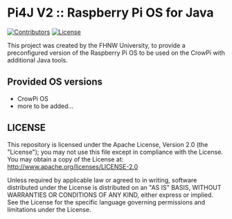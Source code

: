 # Pi4J V2 :: Raspberry Pi OS for Java

[![Contributors](https://img.shields.io/github/contributors/Pi4J/pi4j-os)](https://github.com/ppmathis/fhnw-crowpi/graphs/contributors)
[![License](https://img.shields.io/github/license/Pi4J/pi4j-os)](https://github.com/Pi4J/pi4j-example-crowpi/blob/main/LICENSE)

This project was created by the FHNW University, to provide a preconfigured version of the Raspberry Pi OS 
to be used on the CrowPi with additional Java tools.

## Provided OS versions

* CrowPi OS
* more to be added...

## LICENSE

This repository is licensed under the Apache License, Version 2.0 (the "License"); you may not use this file except in compliance with the
License. You may obtain a copy of the License at: http://www.apache.org/licenses/LICENSE-2.0

Unless required by applicable law or agreed to in writing, software distributed under the License is distributed on an "AS IS" BASIS,
WITHOUT WARRANTIES OR CONDITIONS OF ANY KIND, either express or implied. See the License for the specific language governing permissions and
limitations under the License.
